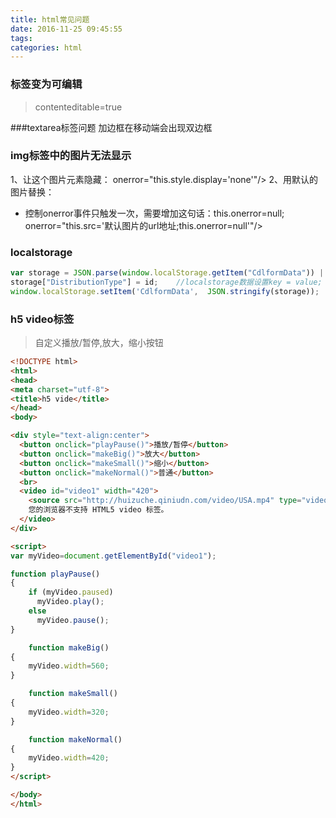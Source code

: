 ```yaml
---
title: html常见问题
date: 2016-11-25 09:45:55
tags:
categories: html
---
```


### 标签变为可编辑
> contenteditable=true

###textarea标签问题
加边框在移动端会出现双边框

### img标签中的图片无法显示
1、让这个图片元素隐藏：
onerror="this.style.display='none'"/>
2、用默认的图片替换：
* 控制onerror事件只触发一次，需要增加这句话：this.onerror=null;
onerror="this.src='默认图片的url地址;this.onerror=null'"/>

### localstorage
```javascript
var storage = JSON.parse(window.localStorage.getItem("CdlformData")) || {};  //从本地取localstorage数据
storage["DistributionType"] = id;    //localstorage数据设置key = value;
window.localStorage.setItem('CdlformData',  JSON.stringify(storage));   // 设置好的数据存到localstorage
```

### h5 video标签
>自定义播放/暂停,放大，缩小按钮
```html
<!DOCTYPE html> 
<html> 
<head> 
<meta charset="utf-8"> 
<title>h5 vide</title> 
</head>
<body> 

<div style="text-align:center"> 
  <button onclick="playPause()">播放/暂停</button> 
  <button onclick="makeBig()">放大</button>
  <button onclick="makeSmall()">缩小</button>
  <button onclick="makeNormal()">普通</button>
  <br> 
  <video id="video1" width="420">
    <source src="http://huizuche.qiniudn.com/video/USA.mp4" type="video/mp4">
    您的浏览器不支持 HTML5 video 标签。
  </video>
</div> 

<script> 
var myVideo=document.getElementById("video1"); 

function playPause()
{ 
	if (myVideo.paused) 
	  myVideo.play(); 
	else 
	  myVideo.pause(); 
} 

	function makeBig()
{ 
	myVideo.width=560; 
} 

	function makeSmall()
{ 
	myVideo.width=320; 
} 

	function makeNormal()
{ 
	myVideo.width=420; 
} 
</script> 

</body> 
</html>
```